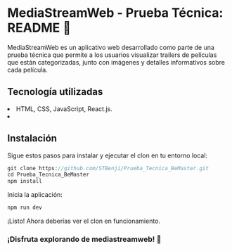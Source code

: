 # MediaStreamWeb - Prueba Técnica: README 🚀
MediaStreamWeb es un aplicativo web desarrollado como parte de una prueba técnica que permite a los usuarios visualizar trailers de películas que están categorizadas, junto con imágenes y detalles informativos sobre cada película. 

## Tecnología utilizadas
<li>HTML, CSS, JavaScript, React.js.<li/>  
  
## Instalación
Sigue estos pasos para instalar y ejecutar el clon en tu entorno local:

```js
git clone https://github.com/STBenji/Prueba_Tecnica_BeMaster.git
cd Prueba_Tecnica_BeMaster
npm install
```
Inicia la aplicación:

```js
npm run dev
```
¡Listo! Ahora deberías ver el clon en funcionamiento.

### ¡Disfruta explorando de mediastreamweb! 🚀
